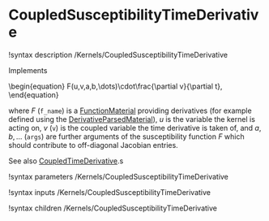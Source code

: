 # CoupledSusceptibilityTimeDerivative

!syntax description /Kernels/CoupledSusceptibilityTimeDerivative

Implements

\begin{equation}
F(u,v,a,b,\dots)\cdot\frac{\partial v}{\partial t},
\end{equation}

where $F$ (`f_name`) is a [FunctionMaterial](/FunctionMaterials.md) providing derivatives
(for example defined using the [DerivativeParsedMaterial](/DerivativeParsedMaterial.md)),
$u$ is the variable the kernel is acting on, $v$ (`v`) is the coupled variable the time
derivative is taken of, and $a, b, \dots$ (`args`) are further arguments of the susceptibility
function $F$ which should contribute to off-diagonal Jacobian entries.

See also [CoupledTimeDerivative](/CoupledTimeDerivative.md).s

!syntax parameters /Kernels/CoupledSusceptibilityTimeDerivative

!syntax inputs /Kernels/CoupledSusceptibilityTimeDerivative

!syntax children /Kernels/CoupledSusceptibilityTimeDerivative
